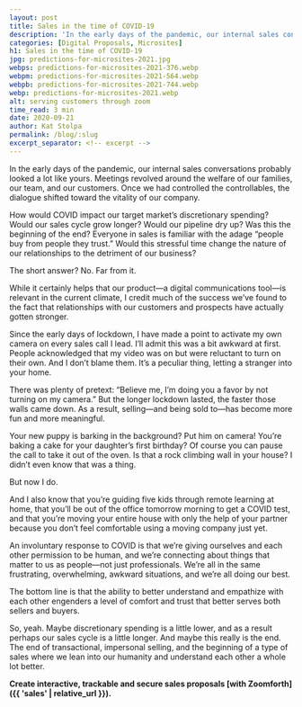 ```yaml
---
layout: post
title: Sales in the time of COVID-19
description: 'In the early days of the pandemic, our internal sales conversations probably looked a lot like yours. Meetings revolved around the welfare of our families, our team, and our customers.'
categories: [Digital Proposals, Microsites]
h1: Sales in the time of COVID-19
jpg: predictions-for-microsites-2021.jpg
webps: predictions-for-microsites-2021-376.webp
webpm: predictions-for-microsites-2021-564.webp
webpb: predictions-for-microsites-2021-744.webp
webp: predictions-for-microsites-2021.webp
alt: serving customers through zoom
time_read: 3 min
date: 2020-09-21
author: Kat Stolpa
permalink: /blog/:slug
excerpt_separator: <!-- excerpt -->
---
```

In the early days of the pandemic, our internal sales conversations probably looked a lot like yours. Meetings revolved around the welfare of our families, our team, and our customers. Once we had controlled the controllables, the dialogue shifted toward the vitality of our company.
<!-- excerpt -->

How would COVID impact our target market’s discretionary spending? Would our sales cycle grow longer? Would our pipeline dry up? Was this the beginning of the end? Everyone in sales is familiar with the adage “people buy from people they trust.” Would this stressful time change the nature of our relationships to the detriment of our business?

The short answer? No. Far from it.

While it certainly helps that our product—a digital communications tool—is relevant in the current climate, I credit much of the success we’ve found to the fact that relationships with our customers and prospects have actually gotten stronger.

Since the early days of lockdown, I have made a point to activate my own camera on every sales call I lead. I’ll admit this was a bit awkward at first. People acknowledged that my video was on but were reluctant to turn on their own. And I don’t blame them. It’s a peculiar thing, letting a stranger into your home.

There was plenty of pretext: “Believe me, I’m doing you a favor by not turning on my camera.” But the longer lockdown lasted, the faster those walls came down. As a result, selling—and being sold to—has become more fun and more meaningful.

Your new puppy is barking in the background? Put him on camera! You’re baking a cake for your daughter’s first birthday? Of course you can pause the call to take it out of the oven. Is that a rock climbing wall in your house? I didn’t even know that was a thing.

But now I do.

And I also know that you’re guiding five kids through remote learning at home, that you’ll be out of the office tomorrow morning to get a COVID test, and that you’re moving your entire house with only the help of your partner because you don’t feel comfortable using a moving company just yet.

An involuntary response to COVID is that we’re giving ourselves and each other permission to be human, and we’re connecting about things that matter to us as people—not just professionals. We’re all in the same frustrating, overwhelming, awkward situations, and we’re all doing our best.

The bottom line is that the ability to better understand and empathize with each other engenders a level of comfort and trust that better serves both sellers and buyers.

So, yeah. Maybe discretionary spending is a little lower, and as a result perhaps our sales cycle is a little longer. And maybe this really is the end. The end of transactional, impersonal selling, and the beginning of a type of sales where we lean into our humanity and understand each other a whole lot better.

**Create interactive, trackable and secure sales proposals [with Zoomforth]({{ 'sales' | relative_url }}).**
